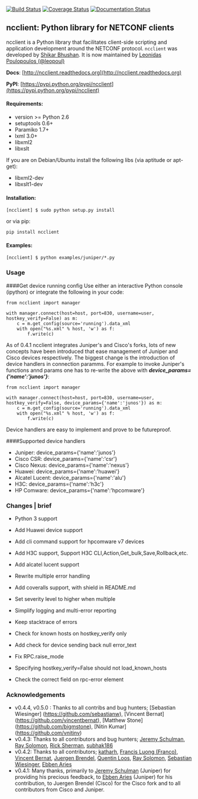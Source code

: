 [![Build Status](https://travis-ci.org/ncclient/ncclient.svg?branch=master)](https://travis-ci.org/ncclient/ncclient)
[![Coverage Status](https://coveralls.io/repos/leopoul/ncclient/badge.svg)](https://coveralls.io/r/leopoul/ncclient)
[![Documentation Status](https://readthedocs.org/projects/ncclient/badge/?version=latest)](https://readthedocs.org/projects/ncclient/?badge=latest)

ncclient: Python library for NETCONF clients
--------------------------------------------

ncclient is a Python library that facilitates client-side scripting
and application development around the NETCONF protocol. `ncclient` was
developed by [Shikar Bhushan](http://schmizz.net). It is now maintained
by [Leonidas Poulopoulos (@leopoul)](http://ncclient.org)

**Docs**: [http://ncclient.readthedocs.org](http://ncclient.readthedocs.org)

**PyPI**: [https://pypi.python.org/pypi/ncclient](https://pypi.python.org/pypi/ncclient)

#### Requirements:
* version >= Python 2.6
* setuptools 0.6+
* Paramiko 1.7+
* lxml 3.0+
* libxml2
* libxslt

If you are on Debian/Ubuntu install the following libs (via aptitude or apt-get):
* libxml2-dev
* libxslt1-dev

#### Installation:

    [ncclient] $ sudo python setup.py install
    
or via pip:

    pip install ncclient

#### Examples:

    [ncclient] $ python examples/juniper/*.py

### Usage
####Get device running config
Use either an interactive Python console (ipython)
or integrate the following in your code:

    from ncclient import manager

    with manager.connect(host=host, port=830, username=user, hostkey_verify=False) as m:
        c = m.get_config(source='running').data_xml
        with open("%s.xml" % host, 'w') as f:
            f.write(c)

As of 0.4.1 ncclient integrates Juniper's and Cisco's forks, lots of new concepts
have been introduced that ease management of Juniper and Cisco devices respectively.
The biggest change is the introduction of device handlers in connection paramms.
For example to invoke Juniper's functions annd params one has to re-write the above with ***device_params={'name':'junos'}***:

    from ncclient import manager

    with manager.connect(host=host, port=830, username=user, hostkey_verify=False, device_params={'name':'junos'}) as m:
        c = m.get_config(source='running').data_xml
        with open("%s.xml" % host, 'w') as f:
            f.write(c)

Device handlers are easy to implement and prove to be futureproof.

####Supported device handlers

* Juniper: device_params={'name':'junos'}
* Cisco CSR: device_params={'name':'csr'}
* Cisco Nexus: device_params={'name':'nexus'}
* Huawei: device_params={'name':'huawei'}
* Alcatel Lucent: device_params={'name':'alu'}
* H3C: device_params={'name':'h3c'}
* HP Comware: device_params={'name':'hpcomware'}


### Changes | brief

* Python 3 support
* Add Huawei device support
* Add cli command support for hpcomware v7 devices
* Add H3C support, Support H3C CLI,Action,Get_bulk,Save,Rollback,etc.
* Add alcatel lucent support

* Rewrite multiple error handling
* Add coveralls support, with shield in README.md
* Set severity level to higher when multiple
* Simplify logging and multi-error reporting
* Keep stacktrace of errors
* Check for known hosts on hostkey_verify only
* Add check for device sending back null error_text
* Fix RPC.raise_mode
* Specifying hostkey_verify=False should not load_known_hosts
* Check the correct field on rpc-error element

### Acknowledgements

* v0.4.4, v0.5.0 : Thanks to all contribs and bug hunters; [Sebastian Wiesinger] (https://github.com/sebastianw), [Vincent Bernat] (https://github.com/vincentbernat), [Matthew Stone] (https://github.com/bigmstone), [Nitin Kumar] (https://github.com/vnitinv)
* v0.4.3: Thanks to all contributors and bug hunters; [Jeremy Schulman](https://github.com/jeremyschulman), [Ray Solomon](https://github.com/rsolomo), [Rick Sherman](https://github.com/shermdog), [subhak186](https://github.com/subhak186)
* v0.4.2: Thanks to all contributors; [katharh](https://github.com/katharh), [Francis Luong (Franco)](https://github.com/francisluong), [Vincent Bernat](https://github.com/vincentbernat), [Juergen Brendel](https://github.com/juergenbrendel), [Quentin Loos](https://github.com/Kent1), [Ray Solomon](https://github.com/rsolomo), [Sebastian Wiesinger](https://github.com/sebastianw), [Ebben Aries](https://github.com/earies) 
* v0.4.1: Many thanks, primarily to [Jeremy Schulman](https://github.com/jeremyschulman) (Juniper) for providing his precious feedback, to [Ebben Aries](https://github.com/earies) (Juniper) for his contribution, to Juergen Brendel (Cisco) for the Cisco fork and to all contributors from Cisco and Juniper.

